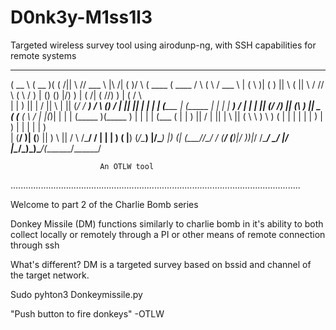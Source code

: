 # D0nk3y-M1ss1l3
Targeted wireless survey tool using airodunp-ng, with SSH capabilities for remote systems



 ______   _______  _        _        ______              _______  __    _______  _______  __    _        ______  
(  __  \ (  __   )( (    /|| \    /\/ ___  \ |\     /|  (       )/  \  (  ____ \(  ____ \/  \  ( \      / ___  \ 
| (  \  )| (  )  ||  \  ( ||  \  / /\/   \  \( \   / )  | () () |\/) ) | (    \/| (    \/\/) ) | (      \/   \  \
| |   ) || | /   ||   \ | ||  (_/ /    ___) / \ (_) /   | || || |  | | | (_____ | (_____   | | | |         ___) /
| |   | || (/ /) || (\ \) ||   _ (    (___ (   \   /    | |(_)| |  | | (_____  )(_____  )  | | | |        (___ ( 
| |   ) ||   / | || | \   ||  ( \ \       ) \   ) (     | |   | |  | |       ) |      ) |  | | | |            ) \
| (__/  )|  (__) || )  \  ||  /  \ \/\___/  /   | |     | )   ( |__) (_/\____) |/\____) |__) (_| (____/\/\___/  /
(______/ (_______)|/    )_)|_/    \/\______/    \_/     |/     \|\____/\_______)\_______)\____/(_______/\______/ 
                                                                                                                 
						An OTLW tool
...................................................................................................................

Welcome to part 2 of the Charlie Bomb series

Donkey Missile (DM) functions similarly to charlie bomb in it's ability to both collect locally or remotely through a PI
or other means of remote connection through ssh

What's different? DM is a targeted survey based on bssid and channel of the target network.

Sudo pyhton3 Donkeymissile.py

"Push button to fire donkeys"
-OTLW
